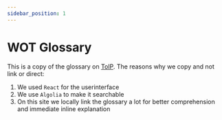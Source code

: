 ```yaml
---
sidebar_position: 1
---
```


# WOT Glossary

This is a copy of the glossary on [ToIP](https://github.com/trustoverip/acdc/wiki). The reasons why we copy and not link or direct:

1. We used `React` for the userinterface
2. We use `Algolia` to make it searchable
3. On this site we locally link the glossary a lot for better comprehension and immediate inline explanation
